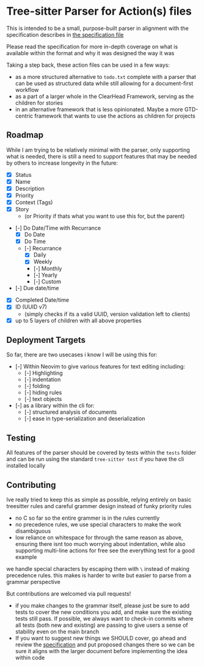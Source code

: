 # Tree-sitter Parser for Action(s) files
This is intended to be a small, purpose-built parser in alignment with the specification describes in [the specification file](./docs/action_specification.md) 

Please read the specification for more in-depth coverage on what is available within the format and why it was designed the way it was

Taking a step back, these action files can be used in a few ways:
- as a more structured alternative to `todo.txt` complete with a parser that can be used as structured data while still allowing for a document-first workflow
- as a part of a larger whole in the ClearHead Framework, serving as the children for stories
- in an alternative framework that is less opinionated. Maybe a more GTD-centric framework that wants to use the actions as children for projects

## Roadmap
While I am trying to be relatively minimal with the parser, only supporting what is needed, there is still a need to support features that may be needed by others to increase longevity in the future:
- [x] Status
- [x] Name
- [x] Description
- [x] Priority
- [x] Context (Tags)
- [x] Story 
    - (or Priority if thats what you want to use this for, but the parent)
- [-] Do Date/Time with Recurrance
    - [x] Do Date
    - [x] Do Time
    - [-] Recurrance
        - [x] Daily
        - [x] Weekly
        - [-] Monthly
        - [-] Yearly
        - [-] Custom
- [-] Due date/time
- [x] Completed Date/time
- [x] ID (UUID v7) 
    - (simply checks if its a valid UUID, version validation left to clients)
- [x] up to 5 layers of children with all above properties

## Deployment Targets
So far, there are two usecases i know I will be using this for:
- [-] Within Neovim to give various features for text editing including:
    - [-] Highlighting
    - [-] indentation
    - [-] folding
    - [-] hiding rules
    - [-] text objects
- [-] as a library within the cli for:
    - [-] structured analysis of documents
    - [-] ease in type-serialization and deserialization

## Testing
All features of the parser should be covered by tests within the `tests` folder and can be run using the standard `tree-sitter test` if you have the cli installed locally

## Contributing
Ive really tried to keep this as simple as possible, relying entirely on basic treesitter rules and careful grammer design instead of funky priority rules
- no C so far so the entire grammer is in the rules currently
- no precedence rules, we use special characters to make the work disambiguous
- low reliance on whitespace for through the same reason as above, ensuring there isnt too much worrying about indentation, while also supporting multi-line actions for free
see the everything test for a good example

we handle special characters by escaping them with `\` instead of making precedence rules. this makes is harder to write but easier to parse from a grammar perspective

But contributions are welcomed via pull requests! 
- if you make changes to the grammar itself, please just be sure to add tests to cover the new conditions you add, and make sure the existing tests still pass.
If possible, we always want to check-in commits where all tests (both new and existing) are passing to give users a sense of stability even on the main branch
- If you want to suggest new things we SHOULD cover, go ahead and review the [specification](./docs/action_specification.md) and put proposed changes there so we can be sure it aligns with the larger document before implementing the idea within code

